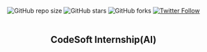   <div align="center">
  
  ![GitHub repo size](https://img.shields.io/github/repo-size/sundramsharma1/CODSOFT-Internship)
  ![GitHub stars](https://img.shields.io/github/stars/sundramsharma1/CODSOFT-Internship?style=social)
  ![GitHub forks](https://img.shields.io/github/forks/sundramsharma1/CODSOFT-Internship?style=social)
[![Twitter Follow](https://img.shields.io/twitter/follow/StarkSundram?style=social)](https://twitter.com/intent/follow?screen_name=StarkSundram)
<br />
<br />

 <h2 align="center"> CodeSoft Internship(AI) </h2>

</div>
<br />
